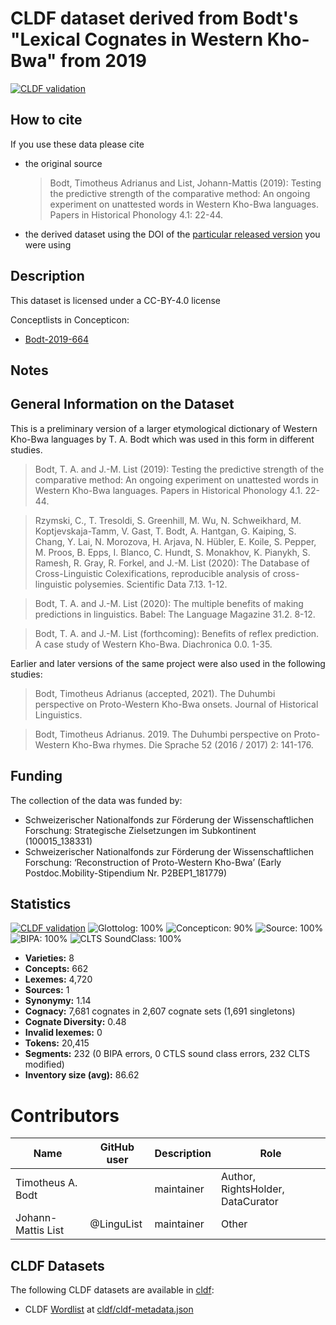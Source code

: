# CLDF dataset derived from Bodt's "Lexical Cognates in Western Kho-Bwa" from 2019

[![CLDF validation](https://github.com/lingpy/bodtkhobwa//workflows/CLDF-validation/badge.svg)](https://github.com/lingpy/bodtkhobwa//actions?query=workflow%3ACLDF-validation)

## How to cite

If you use these data please cite
- the original source
  > Bodt, Timotheus Adrianus and List, Johann-Mattis (2019): Testing the predictive strength of the comparative method: An ongoing experiment on unattested words in Western Kho-Bwa languages. Papers in Historical Phonology 4.1: 22-44.
- the derived dataset using the DOI of the [particular released version](../../releases/) you were using

## Description


This dataset is licensed under a CC-BY-4.0 license


Conceptlists in Concepticon:
- [Bodt-2019-664](https://concepticon.clld.org/contributions/Bodt-2019-664)
## Notes

## General Information on the Dataset

This is a preliminary version of a larger etymological dictionary of Western Kho-Bwa languages by T. A. Bodt which was used in this form in different studies.

> Bodt, T. A. and J.-M. List (2019): Testing the predictive strength of the comparative method: An ongoing experiment on unattested words in Western Kho-Bwa languages. Papers in Historical Phonology 4.1. 22-44. 

> Rzymski, C., T. Tresoldi, S. Greenhill, M. Wu, N. Schweikhard, M. Koptjevskaja-Tamm, V. Gast, T. Bodt, A. Hantgan, G. Kaiping, S. Chang, Y. Lai, N. Morozova, H. Arjava, N. Hübler, E. Koile, S. Pepper, M. Proos, B. Epps, I. Blanco, C. Hundt, S. Monakhov, K. Pianykh, S. Ramesh, R. Gray, R. Forkel, and J.-M. List (2020): The Database of Cross-Linguistic Colexifications, reproducible analysis of cross- linguistic polysemies. Scientific Data 7.13. 1-12. 

> Bodt, T. A. and J.-M. List (2020): The multiple benefits of making predictions in linguistics. Babel: The Language Magazine 31.2. 8-12. 

> Bodt, T. A. and J.-M. List (forthcoming): Benefits of reflex prediction. A case study of Western Kho-Bwa. Diachronica 0.0. 1-35. 

Earlier and later versions of the same project were also used in the following studies:

> Bodt, Timotheus Adrianus (accepted, 2021). The Duhumbi perspective on Proto-Western Kho-Bwa onsets. Journal of Historical Linguistics.

> Bodt, Timotheus Adrianus. 2019. The Duhumbi perspective on Proto-Western Kho-Bwa rhymes. Die Sprache 52 (2016 / 2017) 2: 141-176.

## Funding

The collection of the data was funded by:

* Schweizerischer Nationalfonds zur Förderung der Wissenschaftlichen Forschung: Strategische Zielsetzungen im Subkontinent (100015_138331)
* Schweizerischer Nationalfonds zur Förderung der Wissenschaftlichen Forschung: ‘Reconstruction of Proto-Western Kho-Bwa’ (Early Postdoc.Mobility-Stipendium Nr. P2BEP1_181779)




## Statistics


[![CLDF validation](https://github.com/lingpy/bodtkhobwa//workflows/CLDF-validation/badge.svg)](https://github.com/lingpy/bodtkhobwa//actions?query=workflow%3ACLDF-validation)
![Glottolog: 100%](https://img.shields.io/badge/Glottolog-100%25-brightgreen.svg "Glottolog: 100%")
![Concepticon: 90%](https://img.shields.io/badge/Concepticon-90%25-green.svg "Concepticon: 90%")
![Source: 100%](https://img.shields.io/badge/Source-100%25-brightgreen.svg "Source: 100%")
![BIPA: 100%](https://img.shields.io/badge/BIPA-100%25-brightgreen.svg "BIPA: 100%")
![CLTS SoundClass: 100%](https://img.shields.io/badge/CLTS%20SoundClass-100%25-brightgreen.svg "CLTS SoundClass: 100%")

- **Varieties:** 8
- **Concepts:** 662
- **Lexemes:** 4,720
- **Sources:** 1
- **Synonymy:** 1.14
- **Cognacy:** 7,681 cognates in 2,607 cognate sets (1,691 singletons)
- **Cognate Diversity:** 0.48
- **Invalid lexemes:** 0
- **Tokens:** 20,415
- **Segments:** 232 (0 BIPA errors, 0 CTLS sound class errors, 232 CLTS modified)
- **Inventory size (avg):** 86.62

# Contributors

Name               | GitHub user | Description |Role
---                | ---         | --- | ---
Timotheus A. Bodt |             | maintainer | Author, RightsHolder, DataCurator
Johann-Mattis List | @LinguList  | maintainer | Other





## CLDF Datasets

The following CLDF datasets are available in [cldf](cldf):

- CLDF [Wordlist](https://github.com/cldf/cldf/tree/master/modules/Wordlist) at [cldf/cldf-metadata.json](cldf/cldf-metadata.json)